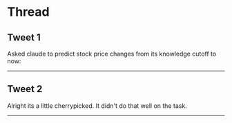 # Thread

## Tweet 1

Asked claude to predict stock price changes from its knowledge cutoff to now:

---

## Tweet 2

Alright its a little cherrypicked. It didn't do that well on the task.

---

